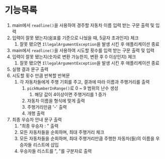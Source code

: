 # 기능목록

1. main에서 `readline()`을 사용하여 경주할 자동차 이름 입력 받는 구문 출력 및 입력
2. 입력이 잘못 됐는지(쉼표를 기준으로 나눴을 때, 5글자 초과인지) 체크
   1. 잘못 됐으면 `IllegalArgumentException`을 발생 시킨 후 애플리케이션 종료
3. main에서 `readline()`을 사용하여 시도할 횟수를 입력 받는 구문 출력 및 입력
4. 입력이 잘못 됐는지(숫자로 변환 가능한지, 변환 후 0 이상인지) 체크
    1. 잘못 됐으면 `IllegalArgumentException`을 발생 시킨 후 애플리케이션 종료
5. 실행 결과 문구 출력
6. 시도할 횟수 만큼 반복할 반복문
   1. 각 자동차들에게 주행 기회를 주고, 결과에 따라 이름과 주행거리를 출력
      1. `pickNumberInRange()`로 0 ~ 9 범위의 난수 생성
         1. 해당 값이 4이상이면 주행거리를 1 증가
      2. 자동차 이름을 형식에 맞게 출력
      3. 주행거리만큼 '-' 출력
      4. 개행 출력
7. 최종 우승자 안내 문구 출력
   1. "최종 우승자 : " 출력
   2. 모든 자동차들을 순회하며, 최대 주행거리 체크
   3. 모든 자동차들을 순회하며, 최대 주행거리만큼 주행한 자동차(들)의 이름을 우승자들 리스트에 삽입
   4. 우승자들 리스트를 ", "를 구분자로 출력